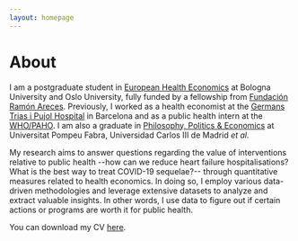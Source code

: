 ```yaml
---
layout: homepage
---
```


# About

I am a postgraduate student in [European Health Economics](https://eu-hem.eu/) at Bologna University and Oslo University, fully funded by a fellowship from [Fundación Ramón Areces](https://www.fundacionareces.es/fundacionareces/en/). Previously, I worked as a health economist at the [Germans Trias i Pujol Hospital](https://www.hospitalgermanstrias.cat/en) in Barcelona and as a public health intern at the [WHO/PAHO](https://www.paho.org/en). I am also a graduate in [Philosophy, Politics & Economics](https://www.upf.edu/en/web/graus/grau-filosofia-politica-i-economia) at Universitat Pompeu Fabra, Universidad Carlos III de Madrid *et al.*

My research aims to answer questions regarding the value of interventions relative to public health --how can we reduce heart failure hospitalisations? What is the best way to treat COVID-19 sequelae?-- through quantitative measures related to health economics. In doing so, I employ various data-driven methodologies and leverage extensive datasets to analyze and extract valuable insights. In other words, I use data to figure out if certain actions or programs are worth it for public health.

You can download my CV [here](./CV_2023___Actualizado(1).pdf).
